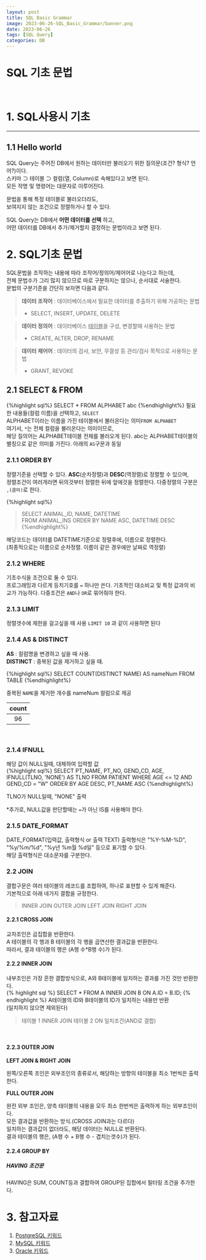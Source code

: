 ```yaml
---
layout: post
title: SQL Basic Grammar
image: 2023-06-26-SQL_Basic_Grammar/banner.png
date: 2023-06-26
tags: [SQL Query]
categories: DB
---
```


# SQL 기초 문법

<br>

# 1. SQL사용시 기초

---

## 1.1 Hello world

SQL Query는 주어진 DB에서 원하는 데이터만 불러오기 위한 질의문(조건? 형식? 언어?)이다.  
스키마 ⊃ 테이블 ⊃ 컬럼(열, Column)로 속해있다고 보면 된다.  
모든 작명 및 명령어는 대문자로 이루어진다.

문법을 통해 특정 테이블로 불러오더라도,  
보여지지 않는 조건으로 정렬하거나 할 수 있다.

SQL Query는 DB에서 **어떤 데이터를 선택** 하고,  
어떤 데이터를 DB에서 추가/제거할지 결정하는 문법이라고 보면 된다.
<br>

# 2. SQL기초 문법

SQL문법을 조작하는 내용에 따라 조작어/정의어/제어어로 나눈다고 하는데,  
전체 문법수가 그리 많지 않으므로 따로 구분하지는 않으나, 순서대로 서술한다.  
문법의 구분기준을 간단히 보자면 다음과 같다.

> **데이터 조작어** : 데이터베이스에서 필요한 데이터를 추출하기 위해 가공하는 문법
>
> - SELECT, INSERT, UPDATE, DELETE

> **데이터 정의어** : 데이터베이스 <U>테이블</U>을 구성, 변경할때 사용하는 문법
>
> - CREATE, ALTER, DROP, RENAME

> **데이터 제어어** : 데이터의 검사, 보안, 무결성 등 관리/검사 목적으로 사용하는 문법
>
> - GRANT, REVOKE

## 2.1 SELECT & FROM

{%highlight sql%}
SELECT *
FROM ALPHABET abc 
{%endhighlight%}
필요한 내용들(컬럼 이름)을 선택하고, `SELECT`  
ALPHABET이라는 이름을 가진 테이블에서 불러온다는 의미`FROM ALPHABET`  
여기서, `*`는 전체 컬럼을 불러온다는 의미이므로,  
해당 질의어는 ALPHABET테이블 전체를 불러오게 된다.
abc는 ALPHABET테이블의 별칭으로 같은 의미를 가진다. 아래의 `AS`구문과 동일

### 2.1.1 ORDER BY

정렬기준을 선택할 수 있다.
**ASC**(순차정렬)과 **DESC**(역정렬)로 정렬할 수 있으며,  
정렬조건이 여러개라면 뒤의것부터 정렬한 뒤에 앞에것을 정렬한다.
다중정렬의 구분은 ```,(콤마)```로 한다.

{%highlight sql%}

> SELECT ANIMAL_ID, NAME, DATETIME  
> FROM ANIMAL_INS ORDER BY NAME ASC, DATETIME DESC
{%endhighlight%}

해당코드는 데이터를 DATETIME기준으로 정렬후에, 이름으로 정렬한다.  
(최종적으로는 이름으로 순차정렬. 이름이 같은 경우에만 날짜로 역정렬)

### 2.1.2 WHERE

기초수식을 조건으로 둘 수 있다.  
프로그래밍과 다르게 등치기호를 `=` 하나만 쓴다.
기초적인 대소비교 및 특정 값과의 비교가 가능하다.
다중조건은 ```AND```나 ```OR```로 묶어줘야 한다.

### 2.1.3 LIMIT

정렬갯수에 제한을 걸고싶을 때 사용
`LIMIT 10` 과 같이 사용하면 된다

### 2.1.4 AS & DISTINCT

**AS** : 컬럼명을 변경하고 싶을 때 사용.  
**DISTINCT** : 중복된 값을 제거하고 싶을 때.

{%highlight sql%}
SELECT COUNT(DISTINCT NAME) AS nameNum
FROM TABLE
{%endhighlight%}

중복된 ```NAME```을 제거한 개수를 nameNum 컬럼으로 제공

| count |
| :---: |
|  96   |

<br>

### 2.1.4 IFNULL   

해당 값이 NULL일때, 대체하여 입력할 값   
{%highlight sql%}
SELECT PT_NAME, PT_NO, GEND_CD, AGE, IFNULL(TLNO, 'NONE') AS TLNO
FROM PATIENT WHERE AGE <= 12 AND GEND_CD = "W" ORDER BY AGE DESC, PT_NAME ASC 
{%endhighlight%}

TLNO가 NULL일때, "NONE" 출력

*추가로, NULL값을 판단할때는 `=`가 아닌 IS를 사용해야 한다.

### 2.1.5 DATE_FORMAT

DATE_FORMAT(입력값, 출력형식 or 출력 TEXT)
출력형식은 "%Y-%M-%D", "%y/%m/%d", "%y년 %m월 %d일" 등으로 표기할 수 있다.   
해당 출력형식은 대소문자를 구분한다.   

### 2.2 JOIN
결합구문은 여러 테이블의 레코드를 조합하여, 하나로 표현할 수 있게 해준다.   
기본적으로 아래 네가지 결합을 규정한다.   
> INNER JOIN
> OUTER JOIN
> LEFT JOIN
> RIGHT JOIN

#### 2.2.1 CROSS JOIN   

교차조인은 곱집합을 반환한다.   
A 테이블의 각 행과 B 테이블의 각 행을 곱연산한 결과값을 반환한다.   
따라서, 결과 테이블의 행은 (A행 수*B행 수)가 된다.   

#### 2.2.2 INNER JOIN   

내부조인은 가장 흔한 결합방식으로, A와 B테이블에 일치하는 결과를 가진 것만 반환한다.   
{% highlight sql %}
SELECT *
FROM A INNER JOIN B
ON A.ID = B.ID;
{% endhighlight %}
A테이블의 ID와 B테이블의 ID가 일치하는 내용만 반환   
(일치하지 않으면 제외된다)   
> 테이블 1 INNER JOIN 테이블 2
> ON 일치조건(AND로 결합)
<br>
   
#### 2.2.3 OUTER JOIN

**LEFT JOIN & RIGHT JOIN**

왼쪽/오른쪽 조인은 외부조인의 종류로서, 해당하는 방향의 테이블을 최소 1번씩은 출력한다.   

**FULL OUTER JOIN**

완전 외부 조인은, 양측 테이블의 내용을 모두 최소 한번씩은 출력하게 하는 외부조인이다.   
모든 결과값을 반환하는 방식.(CROSS JOIN과는 다르다)   
일치하는 결과값이 없더라도, 해당 데이터는 NULL로 반환된다.   
결과 테이블의 행은, (A행 수 + B행 수 - 겹치는갯수)가 된다.

#### 2.2.4 GROUP BY

##### HAVING 조건문
HAVING은 SUM, COUNT등과 결합하여 GROUP된 집합에서 필터링 조건을 추가한다.

# 3. 참고자료

1. [PostgreSQL 키워드](https://www.postgresql.kr/docs/10/sql-keywords-appendix.html)
2. [MySQL 키워드](https://dev.mysql.com/doc/refman/8.0/en/keywords.html)
3. [Oracle 키워드](https://docs.oracle.com/cd/A97630_01/appdev.920/a42525/apb.htm)